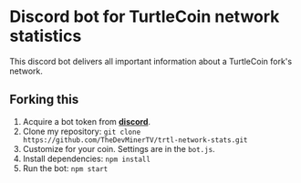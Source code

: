 # Discord bot for TurtleCoin network statistics

This discord bot delivers all important information about a TurtleCoin fork's network.

## Forking this

1. Acquire a bot token from [**discord**](https://discordapp.com/developers/applications).
2. Clone my repository: `git clone https://github.com/TheDevMinerTV/trtl-network-stats.git`
3. Customize for your coin. Settings are in the `bot.js`.
4. Install dependencies: `npm install`
5. Run the bot: `npm start`
